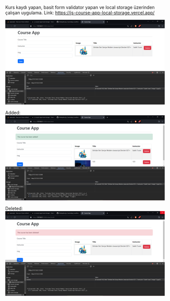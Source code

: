 Kurs kaydı yapan, basit form validator yapan ve local storage üzerinden çalışan uygulama.
Link: https://js-course-app-local-storage.vercel.app/

![Base](123.png)

Added:
![Added](1234.png)

Deleted:
![Deleted](12345.png)
